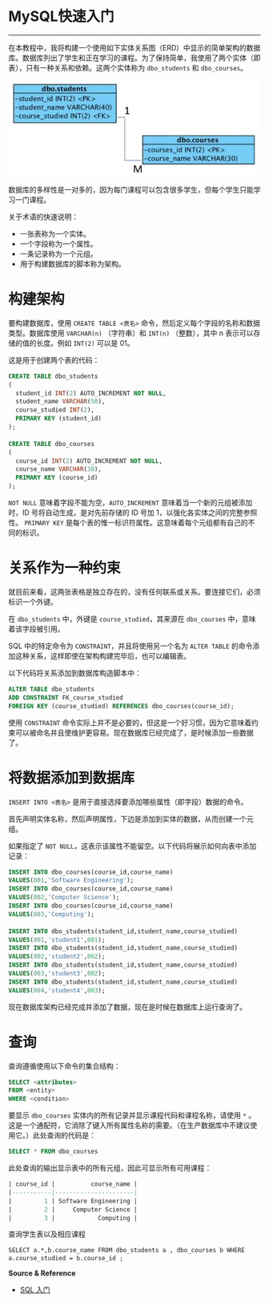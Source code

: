 # MySQL快速入门

---

在本教程中，我将构建一个使用如下实体关系图（ERD）中显示的简单架构的数据库。数据库列出了学生和正在学习的课程。为了保持简单，我使用了两个实体（即表），只有一种关系和依赖。这两个实体称为 `dbo_students` 和 `dbo_courses`。

![image](../../../../assets/img/运维/数据库/实验/MySQL快速入门/1.jpg)

数据库的多样性是一对多的，因为每门课程可以包含很多学生，但每个学生只能学习一门课程。

关于术语的快速说明：
- 一张表称为一个实体。
- 一个字段称为一个属性。
- 一条记录称为一个元组。
- 用于构建数据库的脚本称为架构。

# 构建架构

要构建数据库，使用 `CREATE TABLE <表名>`  命令，然后定义每个字段的名称和数据类型。数据库使用 `VARCHAR(n)` （字符串）和 `INT(n)` （整数），其中 n 表示可以存储的值的长度。例如 `INT(2)` 可以是 01。

这是用于创建两个表的代码：
```sql
CREATE TABLE dbo_students
(
  student_id INT(2) AUTO_INCREMENT NOT NULL,
  student_name VARCHAR(50),
  course_studied INT(2),
  PRIMARY KEY (student_id)
);

CREATE TABLE dbo_courses
(
  course_id INT(2) AUTO_INCREMENT NOT NULL,
  course_name VARCHAR(30),
  PRIMARY KEY (course_id)
);
```

`NOT NULL` 意味着字段不能为空，`AUTO_INCREMENT` 意味着当一个新的元组被添加时，ID 号将自动生成，是对先前存储的 ID 号加 1，以强化各实体之间的完整参照性。 `PRIMARY KEY` 是每个表的惟一标识符属性。这意味着每个元组都有自己的不同的标识。

# 关系作为一种约束

就目前来看，这两张表格是独立存在的，没有任何联系或关系。要连接它们，必须标识一个外键。

在 `dbo_students` 中，外键是 `course_studied`，其来源在 `dbo_courses` 中，意味着该字段被引用。

SQL 中的特定命令为 `CONSTRAINT`，并且将使用另一个名为 `ALTER TABLE` 的命令添加这种关系，这样即使在架构构建完毕后，也可以编辑表。


以下代码将关系添加到数据库构造脚本中：
```sql
ALTER TABLE dbo_students
ADD CONSTRAINT FK_course_studied
FOREIGN KEY (course_studied) REFERENCES dbo_courses(course_id);
```

使用 `CONSTRAINT` 命令实际上并不是必要的，但这是一个好习惯，因为它意味着约束可以被命名并且使维护更容易。现在数据库已经完成了，是时候添加一些数据了。

# 将数据添加到数据库

`INSERT INTO <表名>`  是用于直接选择要添加哪些属性（即字段）数据的命令。

首先声明实体名称，然后声明属性，下边是添加到实体的数据，从而创建一个元组。

如果指定了 `NOT NULL`，这表示该属性不能留空。以下代码将展示如何向表中添加记录：
```sql
INSERT INTO dbo_courses(course_id,course_name)
VALUES(001,'Software Engineering');
INSERT INTO dbo_courses(course_id,course_name)
VALUES(002,'Computer Science');
INSERT INTO dbo_courses(course_id,course_name)
VALUES(003,'Computing');

INSERT INTO dbo_students(student_id,student_name,course_studied)
VALUES(001,'student1',001);
INSERT INTO dbo_students(student_id,student_name,course_studied)
VALUES(002,'student2',002);
INSERT INTO dbo_students(student_id,student_name,course_studied)
VALUES(003,'student3',002);
INSERT INTO dbo_students(student_id,student_name,course_studied)
VALUES(004,'student4',003);
```

现在数据库架构已经完成并添加了数据，现在是时候在数据库上运行查询了。

# 查询

查询遵循使用以下命令的集合结构：
```sql
SELECT <attributes>
FROM <entity>
WHERE <condition>
```

要显示 `dbo_courses` 实体内的所有记录并显示课程代码和课程名称，请使用 `*` 。 这是一个通配符，它消除了键入所有属性名称的需要。（在生产数据库中不建议使用它。）此处查询的代码是：
```sql
SELECT * FROM dbo_courses
```

此处查询的输出显示表中的所有元组，因此可显示所有可用课程：
```sql
| course_id |          course_name |
|-----------|----------------------|
|         1 | Software Engineering |
|         2 |     Computer Science |
|         3 |            Computing |
```

查询学生表以及相应课程
```
SELECT a.*,b.course_name FROM dbo_students a , dbo_courses b WHERE a.course_studied = b.course_id ;
```

**Source & Reference**
- [SQL 入门](https://linux.cn/article-9537-1.html)
